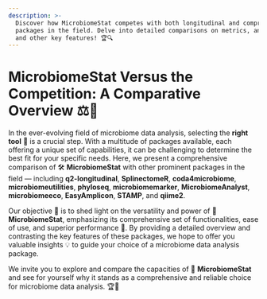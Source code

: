 ```yaml
---
description: >-
  Discover how MicrobiomeStat competes with both longitudinal and comprehensive
  packages in the field. Delve into detailed comparisons on metrics, analyses,
  and other key features! 🏆🔍
---
```


# MicrobiomeStat Versus the Competition: A Comparative Overview ⚖️🥊

In the ever-evolving field of microbiome data analysis, selecting the **right tool** 🔧 is a crucial step. With a multitude of packages available, each offering a unique set of capabilities, it can be challenging to determine the best fit for your specific needs. Here, we present a comprehensive comparison of 🛠️ **MicrobiomeStat** with other prominent packages in the field — including **q2-longitudinal**, **SplinectomeR**, **coda4microbiome**, **microbiomeutilities**, **phyloseq**, **microbiomemarker**, **MicrobiomeAnalyst**, **microbiomeeco**, **EasyAmplicon**, **STAMP**, and **qiime2**.

Our objective 🎯 is to shed light on the versatility and power of 🌟 **MicrobiomeStat**, emphasizing its comprehensive set of functionalities, ease of use, and superior performance 🚀. By providing a detailed overview and contrasting the key features of these packages, we hope to offer you valuable insights 💡 to guide your choice of a microbiome data analysis package.

We invite you to explore and compare the capacities of 🧐 **MicrobiomeStat** and see for yourself why it stands as a comprehensive and reliable choice for microbiome data analysis. 🏆🎉
